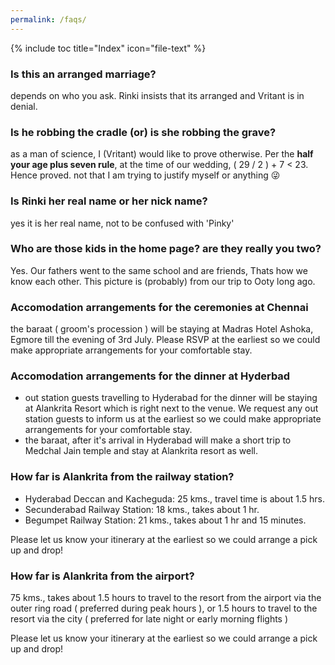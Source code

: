 ```yaml
---
permalink: /faqs/
---
```


{% include toc title="Index" icon="file-text" %}

### Is this an arranged marriage?
depends on who you ask. Rinki insists that its arranged and Vritant is in denial.

### Is he robbing the cradle (or) is she robbing the grave?
as a man of science, I (Vritant) would like to prove otherwise.
 Per the **half your age plus seven rule**, at the time of our wedding,
 ( 29 / 2 ) + 7 < 23.
<br>Hence proved. not that I am trying to justify myself or anything :stuck_out_tongue_winking_eye:

### Is Rinki her real name or her nick name?
yes it is her real name, not to be confused with 'Pinky'

### Who are those kids in the home page? are they really you two?
Yes. Our fathers went to the same school and are friends, Thats how we know each other.
This picture is (probably) from our trip to Ooty long ago.

### Accomodation arrangements for the ceremonies at Chennai
the baraat ( groom's procession ) will be staying at Madras Hotel Ashoka, Egmore
 till the evening of 3rd July. Please RSVP at the earliest so we could make
 appropriate arrangements for your comfortable stay.

### Accomodation arrangements for the dinner at Hyderbad
* out station guests travelling to Hyderabad for the dinner will be staying at Alankrita Resort
 which is right next to the venue. We request any out station guests to inform us at the
 earliest so we could make appropriate arrangements for your comfortable stay.
* the baraat, after it's arrival in Hyderabad will make a short trip to Medchal Jain temple and
 stay at Alankrita resort as well.

### How far is Alankrita from the railway station?
* Hyderabad Deccan and Kacheguda: 25 kms., travel time is about 1.5 hrs.
* Secunderabad Railway Station: 18 kms., takes about 1 hr.
* Begumpet Railway Station: 21 kms., takes about 1 hr and 15 minutes.

Please let us know your itinerary at the earliest so we could arrange a pick up and drop!

### How far is Alankrita from the airport?
75 kms., takes about 1.5 hours to travel to the resort from the airport via the outer ring road ( preferred during peak hours ),
or 1.5 hours to travel to the resort via the city ( preferred for late night or early morning flights )

Please let us know your itinerary at the earliest so we could arrange a pick up and drop!

